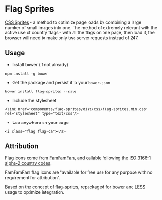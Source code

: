 Flag Sprites
============

[CSS Sprites](https://en.wikipedia.org/wiki/Sprite_(computer_graphics)#Sprites_by_CSS) -
a method to optimize page loads by combining a large number
of small images into one. The method of extremely relevant with the active
use of country flags - with all the flags on one page, then load it, the
browser will need to make only two server requests instead of 247.

Usage
-----------

* Install bower (if not already)
```
npm install -g bower
```

* Get the package and persist it to your `bower.json`
```
bower install flag-sprites --save
```


* Include the stylesheet
```
<link href="components/flag-sprites/dist/css/flag-sprites.min.css" rel="stylesheet" type="text/css"/>
```

* Use anywhere on your page
```
<i class="flag flag-ca"></a>
```

Attribution
-----------

Flag icons come from [FamFamFam](http://www.famfamfam.com/lab/icons/flags/), and callable following the [ISO 3166-1 alpha-2 country codes](https://en.wikipedia.org/wiki/ISO_3166-1_alpha-2).

FamFamFam flag icons are "available for free use for any purpose with no requirement for attribution".

Based on the concept of [flag-sprites](https://www.flag-sprites.com/), repackaged for [bower](http://bower.io/) and [LESS](http://lesscss.org) usage to optimize integration.
